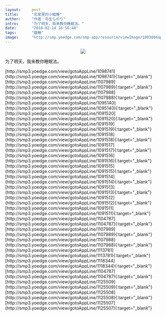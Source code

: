 ```yaml
---
layout:     post
title:      "恋爱里的小瞌睡"
author:     "作者：鸟生らのり"
intro:      "为了明天，我来教你睡眠法。"
date:       "2018-02-14 16:56:48"
tags:       "瞌睡"
image:      "http://smp.yoedge.com/smp-app/resource/viewImage/1003084appline.png"
---
```

<div style="text-align: center">
<p><img src="http://smp.yoedge.com/smp-app/resource/viewImage/1003084appline.png"/></p>
</div>
<p class="post-meta">
<span>为了明天，我来教你睡眠法。</span>
</p>
[http://smp3.yoedge.com/view/gotoAppLine/1098741](http://smp3.yoedge.com/view/gotoAppLine/1098741){:target="_blank"}
[http://smp3.yoedge.com/view/gotoAppLine/1107989](http://smp3.yoedge.com/view/gotoAppLine/1107989){:target="_blank"}
[http://smp3.yoedge.com/view/gotoAppLine/1107988](http://smp3.yoedge.com/view/gotoAppLine/1107988){:target="_blank"}
[http://smp3.yoedge.com/view/gotoAppLine/1095140](http://smp3.yoedge.com/view/gotoAppLine/1095140){:target="_blank"}
[http://smp3.yoedge.com/view/gotoAppLine/1091520](http://smp3.yoedge.com/view/gotoAppLine/1091520){:target="_blank"}
[http://smp3.yoedge.com/view/gotoAppLine/1091519](http://smp3.yoedge.com/view/gotoAppLine/1091519){:target="_blank"}
[http://smp3.yoedge.com/view/gotoAppLine/1091518](http://smp3.yoedge.com/view/gotoAppLine/1091518){:target="_blank"}
[http://smp3.yoedge.com/view/gotoAppLine/1091517](http://smp3.yoedge.com/view/gotoAppLine/1091517){:target="_blank"}
[http://smp3.yoedge.com/view/gotoAppLine/1091516](http://smp3.yoedge.com/view/gotoAppLine/1091516){:target="_blank"}
[http://smp3.yoedge.com/view/gotoAppLine/1091515](http://smp3.yoedge.com/view/gotoAppLine/1091515){:target="_blank"}
[http://smp3.yoedge.com/view/gotoAppLine/1091514](http://smp3.yoedge.com/view/gotoAppLine/1091514){:target="_blank"}
[http://smp3.yoedge.com/view/gotoAppLine/1091513](http://smp3.yoedge.com/view/gotoAppLine/1091513){:target="_blank"}
[http://smp3.yoedge.com/view/gotoAppLine/1091512](http://smp3.yoedge.com/view/gotoAppLine/1091512){:target="_blank"}
[http://smp3.yoedge.com/view/gotoAppLine/1091511](http://smp3.yoedge.com/view/gotoAppLine/1091511){:target="_blank"}
[http://smp3.yoedge.com/view/gotoAppLine/1104787](http://smp3.yoedge.com/view/gotoAppLine/1104787){:target="_blank"}
[http://smp3.yoedge.com/view/gotoAppLine/1107989](http://smp3.yoedge.com/view/gotoAppLine/1107989){:target="_blank"}
[http://smp3.yoedge.com/view/gotoAppLine/1107988](http://smp3.yoedge.com/view/gotoAppLine/1107988){:target="_blank"}
[http://smp3.yoedge.com/view/gotoAppLine/1113781](http://smp3.yoedge.com/view/gotoAppLine/1113781){:target="_blank"}
[http://smp3.yoedge.com/view/gotoAppLine/1118344](http://smp3.yoedge.com/view/gotoAppLine/1118344){:target="_blank"}
[http://smp3.yoedge.com/view/gotoAppLine/1104787](http://smp3.yoedge.com/view/gotoAppLine/1104787){:target="_blank"}
[http://smp3.yoedge.com/view/gotoAppLine/1125509](http://smp3.yoedge.com/view/gotoAppLine/1125509){:target="_blank"}
[http://smp3.yoedge.com/view/gotoAppLine/1125508](http://smp3.yoedge.com/view/gotoAppLine/1125508){:target="_blank"}
[http://smp3.yoedge.com/view/gotoAppLine/1125507](http://smp3.yoedge.com/view/gotoAppLine/1125507){:target="_blank"}


